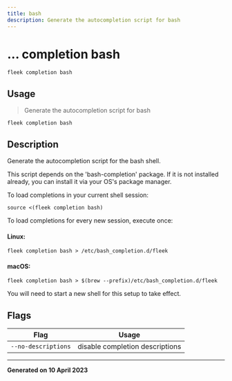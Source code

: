 ```yaml
---
title: bash
description: Generate the autocompletion script for bash
---
```


# ... completion bash
`fleek completion bash`

## Usage
> Generate the autocompletion script for bash

```shell
fleek completion bash
```

## Description


Generate the autocompletion script for the bash shell.

This script depends on the 'bash-completion' package.
If it is not installed already, you can install it via your OS's package manager.

To load completions in your current shell session:

	source <(fleek completion bash)

To load completions for every new session, execute once:

#### Linux:

	fleek completion bash > /etc/bash_completion.d/fleek

#### macOS:

	fleek completion bash > $(brew --prefix)/etc/bash_completion.d/fleek

You will need to start a new shell for this setup to take effect.



## Flags
|Flag|Usage|
|----|-----|
|`--no-descriptions`|disable completion descriptions|


---
**Generated on 10 April 2023**

